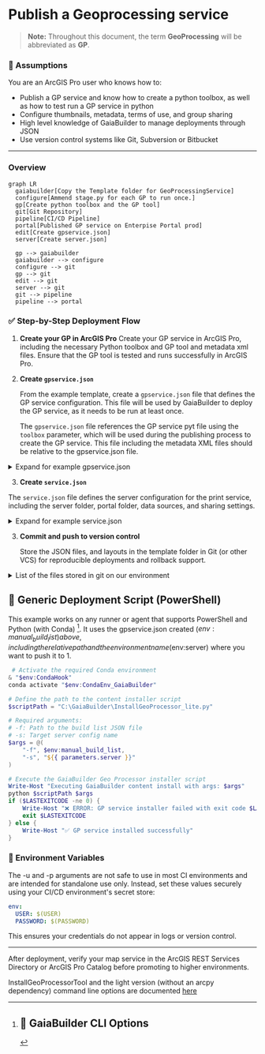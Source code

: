 ﻿Publish a Geoprocessing service
=======================
> **Note:** Throughout this document, the term **GeoProcessing** will be abbreviated as **GP**.

### 🧠 Assumptions

You are an ArcGIS Pro user who knows how to:

* Publish a GP service and know how to create a python toolbox, as well as how to test run a GP service in python
* Configure thumbnails, metadata, terms of use, and group sharing
* High level knowledge of GaiaBuilder to manage deployments through JSON
* Use version control systems like Git, Subversion or Bitbucket

---
### Overview

```mermaid
graph LR
  gaiabuilder[Copy the Template folder for GeoProcessingService]
  configure[Ammend stage.py for each GP to run once.]
  gp[Create python toolbox and the GP tool]
  git[Git Repository]
  pipeline[CI/CD Pipeline]
  portal[Published GP service on Enterpise Portal prod]
  edit[Create gpservice.json]
  server[Create server.json]

  gp --> gaiabuilder
  gaiabuilder --> configure
  configure --> git
  gp --> git
  edit --> git
  server --> git
  git --> pipeline
  pipeline --> portal
```

### ✅ Step-by-Step Deployment Flow

1. **Create your GP in ArcGIS Pro**
   Create your GP service in ArcGIS Pro, including the necessary Python toolbox and GP tool and metadata xml files. Ensure that the GP tool is tested and runs successfully in ArcGIS Pro.

2. **Create `gpservice.json`**
    
   From the example template, create a `gpservice.json` file that defines the GP service configuration. This file will be used by GaiaBuilder to deploy the GP service, as it needs to be run at least once.

   The `gpservice.json` file references the GP service pyt file using the `toolbox` parameter, which will be used during the publishing process to create the GP service.
   This file including the metadata XML files should be relative to the gpservice.json file.

<Details><Summary>Expand for example gpservice.json</Summary>

The `gpservice.json` file contains various properties that define the GP service, such as its name, description, categories, tags, and server configuration. The `toolbox` property points to the toolbox pyt file, it should be accompanied with the toolbox and tool metadata XML.
For an overview what each attribute does, see the [GP JSON configuration](https://github.com/merkator-software/GaiaBuilder-manual/wiki/GP-JSON-configuration).

```json
{
  "action": "publishSD",
  "stageScript": "stage.py",
  "toolbox": "Demo_GP_Service.pyt",
  "content_status": "authoritative",
  "protected": "true",
  "credits": "Copyright Contoso",
  "description": "Contoso Python Geoprocessing service example.",
  "extensions": [
  ],
  "executionType": "Asynchronous",
  "copyData": "true",
  "maxIdleTime": 1800,
  "maxInstancesPerNode": 3,
  "maxStartupTime": 300,
  "maxUsageTime": 600,
  "maxWaitTime": 60,
  "minInstancesPerNode": 1,
  "name": "Add_Number_Service_DEV",
  "portalFolder": "dev",
  "portalLogo": "gp_thumbnail_dev.png",
  "recycleInterval": 24,
  "recycleStartTime": "00:00",
  "serverFolder": "DEV",
  "categories": [
    "/Categories/Democategory",
    "/Categories/Administrative data"
  ],
  "serverconfiguration": "server.json",
  "serviceType": "GPServer",
  "summary": "Contoso GP service summary example.",
  "tags": "Geoprocessing,Service,Contoso,Example,Basic math,Add",
  "uselimitations": "For demonstration purposes only."
}

```
</Details>

3. **Create `service.json`**

The `service.json` file defines the server configuration for the print service, including the server folder, portal folder, data sources, and sharing settings.
   
<Details><Summary>Expand for example service.json</Summary>

The properties in the `service.json` file are used to configure the print service for different environments (e.g., DEV, TEST, ACC, PROD). Each environment has its own server folder, portal folder, data sources, and sharing settings.

```json
{
  "servers": {
    "ACC": {
      "serverFolder": "ACC",
      "portalFolder": "acc",
      "datasources": [
      ],
      "sharing": {
        "groups": [
          "Demo ACC"
        ],
        "organization": "false",
        "public": "false"
      },
      "name": "Add_Number_Service_ACC",
      "portalLogo": "gp_thumbnail_acc.png"
    },
    "PROD": {
      "serverFolder": "PROD",
      "portalFolder": "prod",
      "datasources": [
      ],
      "sharing": {
        "groups": [
          "Demo PROD"
        ],
        "organization": "false",
        "public": "false"
      },
      "name": "Add_Number_Service_PROD",
      "portalLogo": "gp_thumbnail_prod.png"
    },
    "TEST": {
      "serverFolder": "TEST",
      "portalFolder": "test",
      "datasources": [
      ],
      "sharing": {
        "groups": [
          "Demo TEST"
        ],
        "organization": "false",
        "public": "false"
      },
      "name": "Add_Number_Service_TEST",
      "portalLogo": "gp_thumbnail_test.png"
    },
    "DEV": {
      "serverFolder": "DEV",
      "portalFolder": "dev",
      "datasources": [
      ],
      "sharing": {
        "groups": [
          "Demo DEV"
        ],
        "organization": "false",
        "public": "false"
      },
      "name": "Add_Number_Service_DEV",
      "portalLogo": "gp_thumbnail_dev.png"
    }
  }
}
```
</Details>


3. **Commit and push to version control**

   Store the JSON files, and layouts in the template folder in Git (or other VCS) for reproducible deployments and rollback support.

<Details><Summary>List of the files stored in git on our environment</Summary>                                                                                                                                                                                                                                                                                                                      

    ## 📁 Project Files Overview

    - 🧮 `Demo_GP_Service.AddNumbers.pyt.xml`
    - 🧰 `Demo_GP_Service.pyt`
    - 📝 `Demo_GP_Service.pyt.xml`
    - 🗂️ `gpservice.json`
    - 🖼️ `gp_thumbnail_acc.png`
    - 🖼️ `gp_thumbnail_dev.png`
    - 🖼️ `gp_thumbnail_prod.png`
    - 🖼️ `gp_thumbnail_test.png`
    - 🗄️ `server.json`
    - 🐍 `stage.py`
    - 🏁 `__init__.py`
</Details>

## 🧪 Generic Deployment Script (PowerShell)

This example works on any runner or agent that supports PowerShell and Python (with Conda) [^1]. It uses the gpservice.json created ($env:manual_build_list) above, including the relative path and the environment name ($env:server) where you want to push it to 1.

```powershell
 # Activate the required Conda environment
& "$env:CondaHook"
conda activate "$env:CondaEnv_GaiaBuilder"

# Define the path to the content installer script
$scriptPath = "C:\GaiaBuilder\InstallGeoProcessor_lite.py"

# Required arguments:
# -f: Path to the build list JSON file
# -s: Target server config name
$args = @(
    "-f", $env:manual_build_list,
    "-s", "${{ parameters.server }}"
)

# Execute the GaiaBuilder Geo Processor installer script
Write-Host "Executing GaiaBuilder content install with args: $args"
python $scriptPath $args
if ($LASTEXITCODE -ne 0) {
    Write-Host "❌ ERROR: GP service installer failed with exit code $LASTEXITCODE"
    exit $LASTEXITCODE
} else {
    Write-Host "✅ GP service installed successfully"
}
```

### 🔐 Environment Variables

The -u and -p arguments are not safe to use in most CI environments and are intended for standalone use only.
Instead, set these values securely using your CI/CD environment's secret store:

```yaml
env:
  USER: $(USER)
  PASSWORD: $(PASSWORD)
```

This ensures your credentials do not appear in logs or version control.

---
After deployment, verify your map service in the ArcGIS REST Services Directory or ArcGIS Pro Catalog before promoting to higher environments.


[^1]: ## 🧾 GaiaBuilder CLI Options
InstallGeoProcessorTool and the light version (without an arcpy dependency) command line options are documented [here](https://github.com/merkator-software/GaiaBuilder-manual/wiki/InstallGeoProcessorTool)


